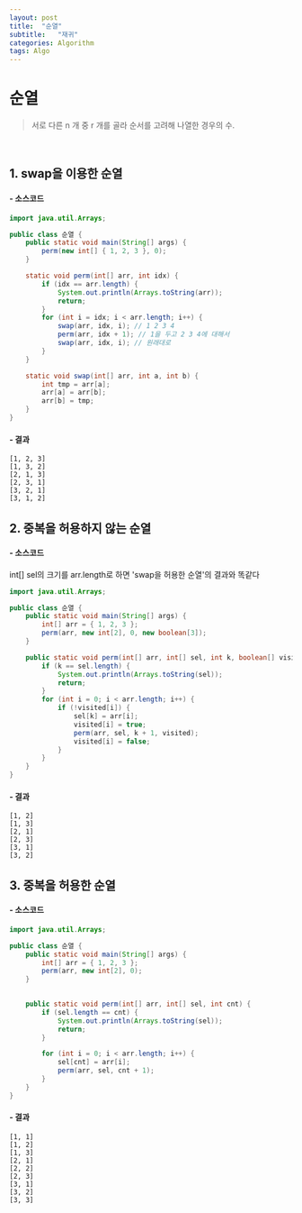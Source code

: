 ```yaml
---
layout: post
title:  "순열"
subtitle:   "재귀"
categories: Algorithm
tags: Algo
---
```


# 순열
> 서로 다른 n 개 중 r 개를 골라 순서를 고려해 나열한 경우의 수.
<br>

## 1. swap을 이용한 순열
#### - 소스코드
~~~ java
import java.util.Arrays;

public class 순열 {
	public static void main(String[] args) {
		perm(new int[] { 1, 2, 3 }, 0);
	}

	static void perm(int[] arr, int idx) {
		if (idx == arr.length) {
			System.out.println(Arrays.toString(arr));
			return;
		}
		for (int i = idx; i < arr.length; i++) {
			swap(arr, idx, i); // 1 2 3 4
			perm(arr, idx + 1); // 1을 두고 2 3 4에 대해서
			swap(arr, idx, i); // 원래대로
		}
	}

	static void swap(int[] arr, int a, int b) {
		int tmp = arr[a];
		arr[a] = arr[b];
		arr[b] = tmp;
	}
}
~~~

#### - 결과
~~~
[1, 2, 3]
[1, 3, 2]
[2, 1, 3]
[2, 3, 1]
[3, 2, 1]
[3, 1, 2]
~~~

## 2. 중복을 허용하지 않는 순열
#### - 소스코드
int[] sel의 크기를 arr.length로 하면 'swap을 허용한 순열'의 결과와 똑같다
~~~ java
import java.util.Arrays;

public class 순열 {
	public static void main(String[] args) {
		int[] arr = { 1, 2, 3 };
		perm(arr, new int[2], 0, new boolean[3]);
	}

	public static void perm(int[] arr, int[] sel, int k, boolean[] visited) {
		if (k == sel.length) {
			System.out.println(Arrays.toString(sel));
			return;
		}
		for (int i = 0; i < arr.length; i++) {
			if (!visited[i]) {
				sel[k] = arr[i];
				visited[i] = true;
				perm(arr, sel, k + 1, visited);
				visited[i] = false;
			}
		}
	}
}

~~~

#### - 결과
~~~
[1, 2]
[1, 3]
[2, 1]
[2, 3]
[3, 1]
[3, 2]
~~~


## 3. 중복을 허용한 순열
#### - 소스코드
~~~ java
import java.util.Arrays;

public class 순열 {
	public static void main(String[] args) {
		int[] arr = { 1, 2, 3 };
		perm(arr, new int[2], 0);
	}

	
	public static void perm(int[] arr, int[] sel, int cnt) {
		if (sel.length == cnt) {
			System.out.println(Arrays.toString(sel));
			return;
		}

		for (int i = 0; i < arr.length; i++) {
			sel[cnt] = arr[i];
			perm(arr, sel, cnt + 1);
		}
	}
}
~~~

#### - 결과
~~~
[1, 1]
[1, 2]
[1, 3]
[2, 1]
[2, 2]
[2, 3]
[3, 1]
[3, 2]
[3, 3]
~~~
